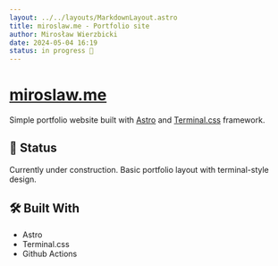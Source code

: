 ```yaml
---
layout: ../../layouts/MarkdownLayout.astro
title: miroslaw.me - Portfolio site
author: Mirosław Wierzbicki
date: 2024-05-04 16:19
status: in progress 🔧
---
```


# [miroslaw.me](https://miroslaw.me)

Simple portfolio website built with [Astro](https://astro.build) and [Terminal.css](https://terminalcss.xyz) framework.

## 🚧 Status

Currently under construction. Basic portfolio layout with terminal-style design.

## 🛠️ Built With

- Astro
- Terminal.css
- Github Actions

